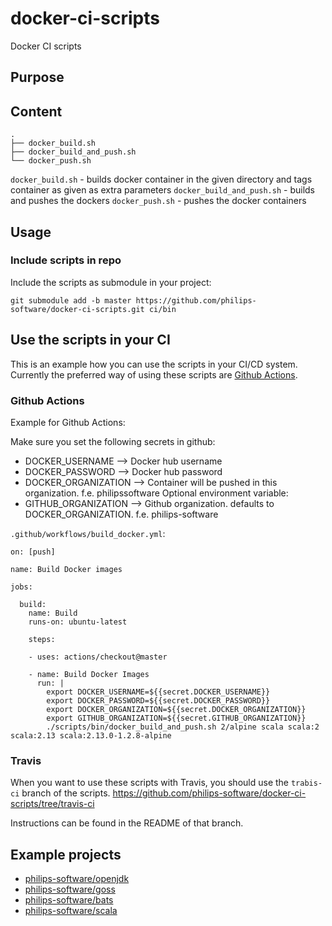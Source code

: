 # docker-ci-scripts
Docker CI scripts

## Purpose

## Content

```
.
├── docker_build.sh
├── docker_build_and_push.sh
└── docker_push.sh
```

`docker_build.sh` - builds docker container in the given directory and tags container as given as extra parameters
`docker_build_and_push.sh` - builds and pushes the dockers
`docker_push.sh` - pushes the docker containers

## Usage

### Include scripts in repo

Include the scripts as submodule in your project:
```
git submodule add -b master https://github.com/philips-software/docker-ci-scripts.git ci/bin 
```

## Use the scripts in your CI 

This is an example how you can use the scripts in your CI/CD system.
Currently the preferred way of using these scripts are [Github Actions](https://github.com/features/actions).

### Github Actions
Example for Github Actions:

Make sure you set the following secrets in github:
  - DOCKER_USERNAME --> Docker hub username
  - DOCKER_PASSWORD --> Docker hub password
  - DOCKER_ORGANIZATION --> Container will be pushed in this organization. f.e. philipssoftware
Optional environment variable:
  - GITHUB_ORGANIZATION --> Github organization. defaults to DOCKER_ORGANIZATION. f.e. philips-software

`.github/workflows/build_docker.yml`:

```
on: [push]

name: Build Docker images

jobs:

  build:
    name: Build
    runs-on: ubuntu-latest

    steps:

    - uses: actions/checkout@master

    - name: Build Docker Images
      run: |
        export DOCKER_USERNAME=${{secret.DOCKER_USERNAME}}
        export DOCKER_PASSWORD=${{secret.DOCKER_PASSWORD}}
        export DOCKER_ORGANIZATION=${{secret.DOCKER_ORGANIZATION}}
        export GITHUB_ORGANIZATION=${{secret.GITHUB_ORGANIZATION}}
        ./scripts/bin/docker_build_and_push.sh 2/alpine scala scala:2 scala:2.13 scala:2.13.0-1.2.8-alpine
```

### Travis
When you want to use these scripts with Travis, you should use the `trabis-ci` branch of the scripts.
https://github.com/philips-software/docker-ci-scripts/tree/travis-ci

Instructions can be found in the README of that branch.


## Example projects

- [philips-software/openjdk](https://github.com/philips-software/openjdk)
- [philips-software/goss](https://github.com/philips-software/goss)
- [philips-software/bats](https://github.com/philips-software/bats)
- [philips-software/scala](https://github.com/philips-software/bats)
